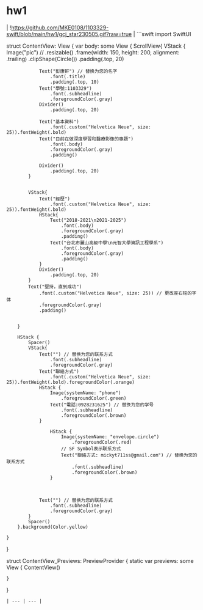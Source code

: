 # hw1

| !https://github.com/MKE0108/1103329-swift/blob/main/hw1/gcj_star230505.gif?raw=true | ```swift
import SwiftUI

struct ContentView: View {
    var body: some View {
        ScrollView{
            VStack {
                Image("pic") // 
                    .resizable()
                    .frame(width: 150, height: 200, alignment: .trailing)
                    .clipShape(Circle())
                    .padding(.top, 20)
                
                Text("彭康軒") // 替换为您的名字
                    .font(.title)
                    .padding(.top, 10)
                Text("學號:1103329")
                    .font(.subheadline)
                    .foregroundColor(.gray)
                Divider()
                    .padding(.top, 20)
                
                Text("基本資料")
                    .font(.custom("Helvetica Neue", size: 25)).fontWeight(.bold)
                Text("目前在做深度學習和醫療影像的專題")
                    .font(.body)
                    .foregroundColor(.gray)
                    .padding()
                
                Divider()
                    .padding(.top, 20)
            }
            
            
            VStack{
                Text("經歷")
                    .font(.custom("Helvetica Neue", size: 25)).fontWeight(.bold)
                HStack{
                    Text("2018-2021\n2021-2025")
                        .font(.body)
                        .foregroundColor(.gray)
                        .padding()
                    Text("台北市麗山高級中學\n元智大學資訊工程學系")
                        .font(.body)
                        .foregroundColor(.gray)
                        .padding()
                }
                Divider()
                    .padding(.top, 20)
            }
            Text("堅持，直到成功")
                .font(.custom("Helvetica Neue", size: 25)) // 更改座右铭的字体
                .foregroundColor(.gray)
                .padding()
            
            
        }
        
        HStack {
            Spacer()
            VStack{
                Text("") // 替换为您的联系方式
                    .font(.subheadline)
                    .foregroundColor(.gray)
                Text("聯絡方式")
                    .font(.custom("Helvetica Neue", size: 25)).fontWeight(.bold).foregroundColor(.orange)
                HStack {
                    Image(systemName: "phone")
                        .foregroundColor(.green)
                    Text("電話:0928231625") // 替换为您的学号
                        .font(.subheadline)
                        .foregroundColor(.brown)
                }
   
                    HStack {
                        Image(systemName: "envelope.circle")
                            .foregroundColor(.red)
                        // SF Symbol表示联系方式
                        Text("聯絡方式: mickyt711ss@gmail.com") // 替换为您的联系方式
                            .font(.subheadline)
                            .foregroundColor(.brown)
                    }
               
                
                
                Text("") // 替换为您的联系方式
                    .font(.subheadline)
                    .foregroundColor(.gray)
            }
            Spacer()
        }.background(Color.yellow)
        
    }
}

struct ContentView_Previews: PreviewProvider {
    static var previews: some View {
        ContentView()
        
    }
}
``` |
| --- | --- |
